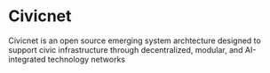# Civicnet
Civicnet is an open source emerging system archtecture designed to support civic infrastructure through decentralized, modular, and AI-integrated technology networks
